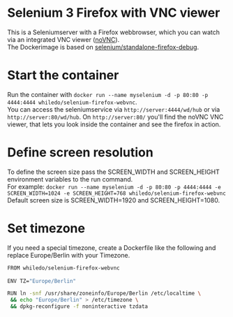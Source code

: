 # Selenium 3 Firefox with VNC viewer
This is a Seleniumserver with a Firefox webbrowser, which you can watch via an integrated VNC viewer ([noVNC](https://github.com/kanaka/noVNC)).  
The Dockerimage is based on [selenium/standalone-firefox-debug](https://hub.docker.com/r/selenium/standalone-firefox-debug/).  

# Start the container  
Run the container with `docker run --name myselenium -d -p 80:80 -p 4444:4444 whiledo/selenium-firefox-webvnc`.  
You can access the seleniumservice via `http://server:4444/wd/hub` or via `http://server:80/wd/hub`.
On `http://server:80/` you'll find the noVNC VNC viewer, that lets you look inside the container and see the firefox in action.

# Define screen resolution  
To define the screen size pass the SCREEN_WIDTH	and SCREEN_HEIGHT environment variables to the run command.  
For example: `docker run --name myselenium -d -p 80:80 -p 4444:4444 -e SCREEN_WIDTH=1024 -e SCREEN_HEIGHT=768 whiledo/selenium-firefox-webvnc`  
Default screen size is SCREEN_WIDTH=1920 and SCREEN_HEIGHT=1080.

# Set timezone  
If you need a special timezone, create a Dockerfile like the following and replace Europe/Berlin with your Timezone.    
```bash
FROM whiledo/selenium-firefox-webvnc
 
ENV TZ="Europe/Berlin"

RUN ln -snf /usr/share/zoneinfo/Europe/Berlin /etc/localtime \
 && echo "Europe/Berlin" > /etc/timezone \
 && dpkg-reconfigure -f noninteractive tzdata
```


